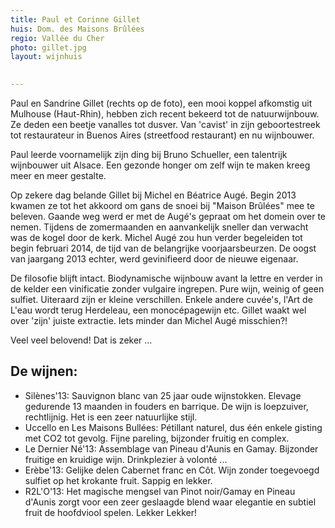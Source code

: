 ```yaml
---
title: Paul et Corinne Gillet
huis: Dom. des Maisons Brûlées
regio: Vallée du Cher
photo: gillet.jpg
layout: wijnhuis

    
---
```

Paul en Sandrine Gillet (rechts op de foto), een mooi koppel afkomstig uit Mulhouse (Haut-Rhin), hebben zich recent bekeerd tot de natuurwijnbouw.
Ze deden een beetje vanalles tot dusver. Van 'cavist' in zijn geboortestreek tot restaurateur in Buenos Aires (streetfood restaurant) en nu wijnbouwer.

Paul leerde voornamelijk zijn ding bij Bruno Schueller, een talentrijk wijnbouwer uit Alsace. Een gezonde honger om zelf wijn te maken kreeg meer en meer gestalte.

Op zekere dag belande Gillet bij Michel en Béatrice Augé. Begin 2013 kwamen ze tot het akkoord om gans de snoei bij "Maison Brûlées" mee te beleven. 
Gaande weg werd er met de Augé's gepraat om het domein over te nemen. Tijdens de zomermaanden en aanvankelijk sneller dan verwacht was de kogel door de kerk. 
Michel Augé zou hun verder begeleiden tot begin februari 2014, de tijd van de belangrijke voorjaarsbeurzen.
De oogst van jaargang 2013 echter, werd gevinifieerd door de nieuwe eigenaar.

De filosofie blijft intact. Biodynamische wijnbouw avant la lettre en verder in de kelder een vinificatie zonder vulgaire ingrepen. Pure wijn, weinig of geen sulfiet.
Uiteraard zijn er kleine verschillen. Enkele andere cuvée's, l'Art de L'eau wordt terug Herdeleau, een monocépagewijn etc.
Gillet waakt wel over 'zijn' juiste extractie. Iets minder dan Michel Augé misschien?!

Veel veel belovend! Dat is zeker ...  

De wijnen:
----------
* Silènes'13: Sauvignon blanc van 25 jaar oude wijnstokken. Elevage gedurende 13 maanden in fouders en barrique. De wijn is loepzuiver, rechtlijnig. Het is een zeer natuurlijke stijl.
* Uccello en Les Maisons Bullées: Pétillant naturel, dus één enkele gisting met CO2 tot gevolg. Fijne pareling, bijzonder fruitig en complex.
* Le Dernier Né'13: Assemblage van Pineau d'Aunis en Gamay. Bijzonder fruitige en kruidige wijn. Drinkplezier à volonté ...
* Erèbe'13: Gelijke delen Cabernet franc en Côt. Wijn zonder toegevoegd sulfiet op het krokante fruit. Sappig en lekker.
* R2L'O'13: Het magische mengsel van Pinot noir/Gamay en Pineau d'Aunis zorgt voor een zeer geslaagde blend waar elegantie en subtiel fruit de hoofdviool spelen. Lekker Lekker!   
